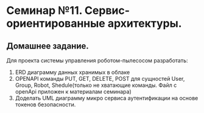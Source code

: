 # Семинар №11. Сервис-ориентированные архитектуры.

## Домашнее задание.

Для проекта системы управления роботом-пылесосом разработать:

1. ERD диаграмму данных хранимых в облаке
2. OPENAPI команды PUT, GET, DELETE, POST для сущностей User, Group, Robot, Shedule(только не хватающие команды. Файл с openApi приложен к материалам семинара)
3. Доделать UML диаграмму микро сервиса аутентификации на основе токенов безопасности.
